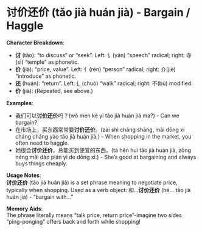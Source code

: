 # **讨价还价 (tǎo jià huán jià) - Bargain / Haggle**

**Character Breakdown**:  
- **讨** (tǎo): “to discuss” or “seek”. Left: 讠(yán) “speech” radical; right: 寺(sì) “temple” as phonetic.  
- **价** (jià): “price, value”. Left: 亻(rén) “person” radical; right: 介(jiè) “introduce” as phonetic.  
- **还** (huán): “return”. Left: 辶(chuò) “walk” radical; right: 不(bù) modified.  
- **价** (jià): (Repeated, see above.)

**Examples**:  
- 我们可以**讨价还价**吗？(wǒ men kě yǐ tǎo jià huán jià ma?) - Can we bargain?  
- 在市场上，买东西常常要**讨价还价**。(zài shì chǎng shàng, mǎi dōng xi cháng cháng yào tǎo jià huán jià.) - When shopping in the market, you often need to haggle.  
- 她很会**讨价还价**，总能买到便宜的东西。(tā hěn huì tǎo jià huán jià, zǒng néng mǎi dào pián yi de dōng xi.) - She’s good at bargaining and always buys things cheaply.

**Usage Notes**:  
**讨价还价** (tǎo jià huán jià) is a set phrase meaning to negotiate price, typically when shopping. Used as a verb object: 和...**讨价还价** (hé… tǎo jià huán jià) - “bargain with…”

**Memory Aids**:  
The phrase literally means “talk price, return price”-imagine two sides “ping-ponging” offers back and forth while shopping!